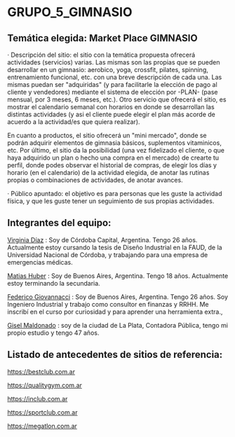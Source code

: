 # GRUPO_5_GIMNASIO

## Temática elegida: Market Place GIMNASIO

· Descripción del sitio: el sitio con la temática propuesta ofrecerá actividades (servicios) varias. Las mismas son las propias que se pueden desarrollar en un gimnasio: aerobico, yoga, crossfit, pilates, spinning, entrenamiento funcional, etc. con una breve descripción de cada una. Las mismas puedan ser "adquiridas" (y para facilitarle la elección de pago al cliente y vendedores) mediante el sistema de elección por -PLAN- (pase mensual, por 3 meses, 6 meses, etc.).
Otro servicio que ofrecerá el sitio, es mostrar el calendario semanal con horarios en donde se desarrollan las distintas actividades (y asi el cliente puede elegir el plan más acorde de acuerdo a la actividad/es que quiera realizar).

En cuanto a productos, el sitio ofrecerá un "mini mercado", donde se podrán adquirir elementos de gimnasia básicos, suplementos vitaminicos, etc.
Por último, el sitio da la posibilidad (una vez fidelizado el cliente, o que haya adquirido un plan o hecho una compra en el mercado) de crearte tu perfil, donde podes observar el historial de compras, de elegir los días y horario (en el calendario) de la actividad elegida, de anotar las rutinas propias o combinaciones de actividades, de anotar avances.

· Público apuntado: el objetivo es para personas que les guste la actividad física, y que les guste tener un seguimiento de sus propias actividades.

## Integrantes del equipo:

[Virginia Díaz](https://github.com/VirginiaDi) : Soy de Córdoba Capital, Argentina. Tengo 26 años. Actualmente estoy cursando la tesis de Diseño Industrial en la FAUD, de la Universidad Nacional de Córdoba, y trabajando para una empresa de emergencias médicas.

[Matias Huber](https://github.com/matiashuber) : Soy de Buenos Aires, Argentina. Tengo 18 años. Actualmente estoy terminando la secundaria.

[Federico Giovannacci](https://github.com/FedericoGiovannacci) : Soy de Buenos Aires, Argentina. Tengo 26 años. Soy Ingeniero Industrial y trabajo como consultor en finanzas y RRHH. Me inscribí en el curso por curiosidad y para aprender una herramienta extra.,

[Gisel Maldonado](https://github.com/Gisel23) : soy de la ciudad de La Plata, Contadora Pública, tengo mi propio estudio y tengo 47 años.

## Listado de antecedentes de sitios de referencia:

https://bestclub.com.ar

https://qualitygym.com.ar

https://inclub.com.ar

https://sportclub.com.ar

https://megatlon.com.ar

